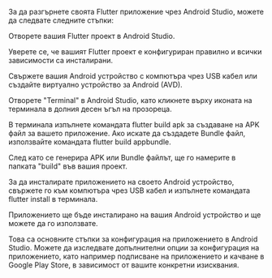 За да разгърнете своята Flutter приложение чрез Android Studio, можете да следвате следните стъпки:

Отворете вашия Flutter проект в Android Studio.

Уверете се, че вашият Flutter проект е конфигуриран правилно и всички зависимости са инсталирани.

Свържете вашия Android устройство с компютъра чрез USB кабел или създайте виртуално устройство за Android (AVD). 

Отворете "Terminal" в Android Studio, като кликнете върху иконата на терминала в долния десен ъгъл на прозореца.

В терминала изпълнете командата flutter build apk за създаване на APK файл за вашето приложение. Ако искате да създадете Bundle файл, използвайте командата flutter build appbundle.

След като се генерира APK или Bundle файлът, ще го намерите в папката "build" във вашия проект.

За да инсталирате приложението на своето Android устройство, свържете го към компютъра чрез USB кабел и изпълнете командата flutter install в терминала.

Приложението ще бъде инсталирано на вашия Android устройство и ще можете да го използвате.

Това са основните стъпки за конфигурация на приложението в Android Studio. Можете да изследвате допълнителни опции за конфигурация на приложението, като например подписване на приложението и качване в Google Play Store, в зависимост от вашите конкретни изисквания. 
